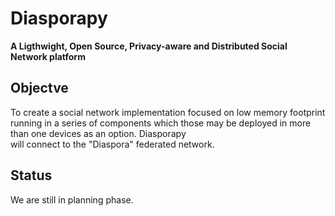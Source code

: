 # Diasporapy

**A Ligthwight, Open Source, Privacy-aware and Distributed Social Network platform**

## Objectve

To create a social network implementation focused on low memory footprint running in a series
of components which those may be deployed in more than one devices as an option. Diasporapy     
will connect to the "Diaspora" federated network.

## Status

We are still in planning phase.
